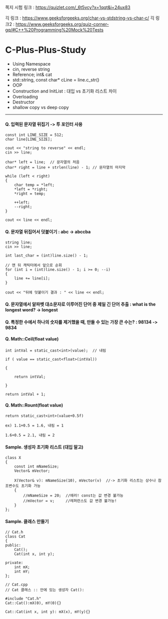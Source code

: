 쪽지 시험 링크 : https://quizlet.com/_6t5vcy?x=1qqt&i=24ux83

긱 링크 : https://www.geeksforgeeks.org/char-vs-stdstring-vs-char-c/
긱 링크2 : https://www.geeksforgeeks.org/quiz-corner-gq/#C++%20Programming%20Mock%20Tests

# C-Plus-Plus-Study
- Using Namespace
- cin, reverse string
- Reference; int& cat
- std::string, const char* cLine = line.c_str()
- OOP
- Construction and InitList : 대입 vs 초기화 리스트 차이
- Overloading
- Destructor
- shallow copy vs deep copy
---------------------------------------------------------------

#### Q. 입력된 문자열 뒤집기 -> 투 포인터 사용

	const int LINE_SIZE = 512;
	char line[LINE_SIZE];

	cout << "string to reverse" << endl;
	cin >> line;

	char* left = line;  // 문자열의 처음
	char* right = line + strlen(line) - 1; // 문자열의 마지막

	while (left < right)
	{
		char temp = *left;
		*left = *right;
		*right = temp;

		++left;
		--right;
	}

	cout << line << endl;


#### Q. 문자열 뒤집어서 덧붙이기 : abc -> abccba
	
	string line;
	cin >> line;
	
	int last_char = (int)line.size() - 1;

	// 맨 뒤 캐릭터에서 앞으로 순회
	for (int i = (int)line.size() - 1; i >= 0; --i)
	{
		line += line[i];
	}

	cout << "뒤에 덧붙이기 결과 : " << line << endl;


#### Q. 문자열에서 알파벳 대소문자로 이루어진 단어 중 제일 긴 단어 추출 : what is the longest word? -> longest



#### Q. 특정한 수에서 하나의 숫자를 제거했을 때, 만들 수 있는 가장 큰 수는? : 98134 -> 9834


#### Q. Math::Ceil(float value)

	int intVal = static_cast<int>(value);  // 내림

	if ( value == static_cast<float>(intVal))

	{

	    return intVal;

	}

	return intVal + 1;

#### Q. Math::Rount(float value) 

	return static_cast<int>(value+0.5f)

	ex) 1.1+0.5 = 1.6, 내림 = 1

	1.6+0.5 = 2.1, 내림 = 2


#### Sample. 생성자 초기화 리스트 (대입 말고)
	class X
	{
		const int mNameSize;
		Vector& mVector;

		X(Vector& v): mNameSize(10), mVector(v)  //-> 초기화 리스트는 상수나 참조변수도 초기화 가능
		{
			//mNameSize = 20;  //에러! const는 값 변경 불가능
			//mVector = v;     //레퍼런스도 값 변경 불가능!
		}
	};

#### Sample. 클래스 만들기

	// Cat.h
	class Cat
	{
	public:
		Cat();
		Cat(int x, int y);

	private:
		int mX;
		int mY;
	};

	// Cat.cpp
	// Cat 클래스 :: 안에 있는 생성자 Cat():

	#include "Cat.h"
	Cat::Cat():mX(0), mY(0){}

	Cat::Cat(int x, int y): mX(x), mY(y){}

